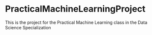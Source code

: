 # PracticalMachineLearningProject
This is the project for the Practical Machine Learning class in the Data Science Specialization
